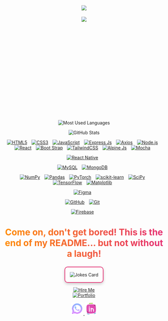 <h3 align="center">
  <img src="https://readme-typing-svg.herokuapp.com?size=22&center=true&vCenter=true&width=600&lines=Hello,+I'm+Ofentse+Lebese!">
</h3>

<div align="center">
    <img src="https://media.giphy.com/media/qgQUggAC3Pfv687qPC/giphy.gif" width="300">
</div>

<div align="center" style="padding: 10em;>

![Quote](https://quotes-github-readme.vercel.app/api?type=horizontal&theme=vue)

</div>

</div>
<p align="center">
  <img src="https://github-readme-stats.vercel.app/api/top-langs/?username=OLebese95&layout=compact&theme=vue&hide_border=true" alt="Most Used Languages"/>
</p>
<p align="center">
  <img src="https://github-readme-stats.vercel.app/api?username=OLebese95&show_icons=true&theme=vue&hide_border=true" alt="GitHub Stats"/>
</p>

<div align="center">
  <!-- Web Development Badges -->
<a href="#"><img src="https://img.shields.io/badge/html5-%23E34F26.svg?style=for-the-badge&logo=html5&logoColor=white" alt="HTML5" style="margin-right: 10px; height: 20px;"></a>
<a href="#"><img src="https://img.shields.io/badge/css3-%231572B6.svg?style=for-the-badge&logo=css3&logoColor=white" alt="CSS3" style="margin-right: 10px; height: 20px;"></a>
<a href="#"><img src="https://img.shields.io/badge/javascript-%23323330.svg?style=for-the-badge&logo=javascript&logoColor=%23F7DF1E" alt="JavaScript" style="margin-right: 10px; height: 20px;"></a>
<a href="#"><img src="https://img.shields.io/badge/Express%20js-000000?style=for-the-badge&logo=express&logoColor=white" alt="Express Js" style="margin-right: 10px; height: 20px;"></a>
<a href="#"><img src="https://img.shields.io/badge/Axios-5A29E4?style=for-the-badge&logo=axios&logoColor=white" alt="Axios" style="margin-right: 10px; height: 20px;"></a>
<a href="#"><img src="https://img.shields.io/badge/node.js-6DA55F?style=for-the-badge&logo=node.js&logoColor=white" alt="Node.js" style="margin-right: 10px; height: 20px;"></a>
<!-- Frameworks -->
<a href="#"><img src="https://img.shields.io/badge/React-20232A?style=for-the-badge&logo=react&logoColor=61DAFB" alt="React" style="margin-right: 10px; height: 20px;"></a>
<a href="#"><img src="https://img.shields.io/badge/Bootstrap-563D7C?style=for-the-badge&logo=bootstrap&logoColor=white" alt="Boot Strap" style="margin-right: 10px; height: 20px;"></a>
<a href="#"><img src="https://img.shields.io/badge/Tailwind_CSS-38B2AC?style=for-the-badge&logo=tailwind-css&logoColor=white" alt="TailwindCSS" style="margin-right: 10px; height: 20px;"></a>
<a href="#"><img src="https://img.shields.io/badge/Alpine%20JS-8BC0D0?style=for-the-badge&logo=alpinedotjs&logoColor=black" alt="Alpine Js" style="margin-right: 10px; height: 20px;"></a>
<a href="#"><img src="https://img.shields.io/badge/Mocha-8D6748?style=for-the-badge&logo=Mocha&logoColor=white" alt="Mocha" style="margin-right: 10px; height: 20px;"></a>
<!-- Containing -->

<!-- Mobile Frameworks -->

<a href="#"><img src="https://img.shields.io/badge/React_Native-20232A?style=for-the-badge&logo=react&logoColor=61DAFB" alt="React Native" style="margin-right: 10px; height: 20px;"></a>

<!-- Database Badges -->

<a href="#"><img src="https://img.shields.io/badge/mysql-4479A1.svg?style=for-the-badge&logo=mysql&logoColor=white" alt="MySQL" style="margin-right: 10px; height: 20px;"></a>
<a href="#"><img src="https://img.shields.io/badge/mongodb-4EA94B?style=for-the-badge&logo=mongodb&logoColor=white" alt="MongoDB" style="margin-right: 10px; height: 20px;"></a>

<!-- Data Science & Machine Learning Badges -->

<a href="#"><img src="https://img.shields.io/badge/numpy-%23013243.svg?style=for-the-badge&logo=numpy&logoColor=white" alt="NumPy" style="margin-right: 10px; height: 20px;"></a>
<a href="#"><img src="https://img.shields.io/badge/pandas-%23150458.svg?style=for-the-badge&logo=pandas&logoColor=white" alt="Pandas" style="margin-right: 10px; height: 20px;"></a>
<a href="#"><img src="https://img.shields.io/badge/pytorch-%23EE4C2C.svg?style=for-the-badge&logo=PyTorch&logoColor=white" alt="PyTorch" style="margin-right: 10px; height: 20px;"></a>
<a href="#"><img src="https://img.shields.io/badge/scikit--learn-%23F7931E.svg?style=for-the-badge&logo=scikit-learn&logoColor=white" alt="scikit-learn" style="margin-right: 10px; height: 20px;"></a>
<a href="#"><img src="https://img.shields.io/badge/scipy-%230C55A5.svg?style=for-the-badge&logo=scipy&logoColor=%white" alt="SciPy" style="margin-right: 10px; height: 20px;"></a>
<a href="#"><img src="https://img.shields.io/badge/tensorflow-%23FF6F00.svg?style=for-the-badge&logo=TensorFlow&logoColor=white" alt="TensorFlow" style="margin-right: 10px; height: 20px;"></a>
<a href="#"><img src="https://img.shields.io/badge/matplotlib-%23ffffff.svg?style=for-the-badge&logo=Matplotlib&logoColor=black" alt="Matplotlib" style="margin-right: 10px; height: 20px;"></a>

<!-- Design & UI/UX Badges -->

<a href="#"><img src="https://img.shields.io/badge/figma-%23F24E1E.svg?style=for-the-badge&logo=figma&logoColor=white" alt="Figma" style="margin-right: 10px; height: 20px;"></a>

<!-- Version Control Badges -->

<a href="#"><img src="https://img.shields.io/badge/github-%23121011.svg?style=for-the-badge&logo=github&logoColor=white" alt="GitHub" style="margin-right: 10px; height: 20px;"></a>
<a href="#"><img src="https://img.shields.io/badge/git-%23F05033.svg?style=for-the-badge&logo=git&logoColor=white" alt="Git" style="margin-right: 10px; height: 20px;"></a>

<!-- Miscellaneous Badges -->

<a href="#"><img src="https://img.shields.io/badge/firebase-a08021?style=for-the-badge&logo=firebase&logoColor=ffcd34" alt="Firebase" style="margin-right: 10px; height: 20px;"></a>

</div>

<div align="center">

<h2 style="font-size: 28px; font-weight: bold; background: linear-gradient(90deg, #ff8a00, #e52e71); -webkit-background-clip: text; color: transparent;">
    Come on, don't get bored! This is the end of my README... but not without a laugh! 
</h2>  

<div style="border: 2px solid #e52e71; padding: 15px; border-radius: 10px; display: inline-block; box-shadow: 0px 4px 10px rgba(0,0,0,0.2);">
    <img src="https://readme-jokes.vercel.app/api" alt="Jokes Card">
</div>

[![Hire Me](https://img.shields.io/badge/-Hire%20Me-green?style=for-the-badge)](mailto:fentselebese@gmail.com)  
[![Portfolio](https://img.shields.io/badge/Portfolio-Visit-blue?style=for-the-badge)](https://your-portfolio-link.com)

</div>
<div align="center">
  <a href="https://wa.me/27716472363" target="_blank">
    <img src="/images/whatsapp.png" alt="WhatsApp" width="40px">
  </a>
  <a href="https://www.linkedin.com/in/fentselebese-profile">
    <img src="/images/linkedin.png" alt="LinkedIn" width="40px">
  </a> 
</div>
